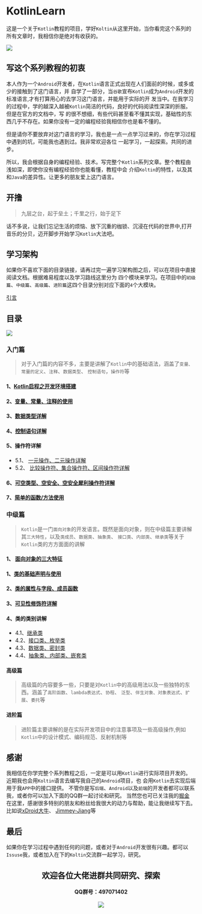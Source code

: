 
# KotlinLearn

这是一个关于`Kotlin`教程的项目，学好`Koltin`从这里开始，当你看完这个系列的所有文章时，我相信你是绝对有收获的。

![](http://upload-images.jianshu.io/upload_images/6304125-edffe5f4c73c7157.png?imageMogr2/auto-orient/strip%7CimageView2/2/w/1240)

## 写这个系列教程的初衷

本人作为一个`Android`开发者，在`Kotlin`语言正式出现在人们面前的时候，或多或少的接触到了这门语言，并
自学了一部分，当`谷歌`宣布`Kotlin`成为`Android`开发的标准语言,才有打算用心的去学习这门语言，并能用于实际的开
发当中。在我学习的过程中，学的越深入越被`Kotlin`简洁的代码，良好的代码阅读性深深的折服。但是在官方的文档中，写
的很不想细，有些代码甚至看不懂其实现，基础性的东西几乎不存在。如果你没有一定的编程经验我相信你也是看不懂的。   

但是请你不要放弃对这门语言的学习，我也是一点一点学习过来的，你在学习过程中遇到的坑，可能我也遇到过。我非常欢迎各位
一起学习，一起探索。共同的进步。  

所以，我会根据自身的编程经验、技术。写完整个`Kotlin`系列文章。整个教程由浅如深，即使你没有编程经验你也能看懂，教程中会
介绍`Koltin`的特性，以及其和`Java`的差异性。让更多的朋友爱上这门语言。

## 开撸
> 九层之台，起于垒土；千里之行，始于足下

话不多说，让我们忘记生活的烦恼、放下沉重的枷锁、沉浸在代码的世界中,打开音乐的分贝，迈开脚步开始学习`Kotlin`大法吧。

## 学习架构

如果你不喜欢下面的目录链接，请再过完一遍学习架构图之后，可以在项目中直接阅读文档。根据难易程度以及学习路线这里分为
四个模块来学习。在项目中的`初级篇`、`中级篇`、`高级篇`、`进阶篇`这四个目录分别对应下面的`4`个大模块。

[引言](https://mp.weixin.qq.com/s/mWPJiefaNpK8EuoJYvhbhg)

## 目录

![](xxx)

### 入门篇
> 对于入门篇的内容不多，主要是讲解了`Kotlin`中的基础语法，涵盖了`变量、常量的定义`、`注释`、`数据类型`、
`控制语句`，`操作符`等

#### 1、[Kotlin启程之开发环境搭建](https://juejin.im/post/5a37e2dbf265da43231b1504)
#### 2、[变量、常量、注释的使用](https://juejin.im/post/5a39ef7af265da4311205967)
#### 3、[数据类型详解](https://juejin.im/post/5a36020b6fb9a0451543f5c8)   
#### 4、[控制语句详解](https://juejin.im/post/5a369ccaf265da4325296247)   
#### 5、操作符详解   
-  5.1、 [一元操作、二元操作详解](https://juejin.im/post/5a4ce9865188257d6a7ef291)   
-  5.2、 [比较操作符、集合操作符、区间操作符详解](#)      
#### 6、[可空类型、空安全、空安全犀利操作符详解](https://juejin.im/post/5a5b06f26fb9a01cb42c5206)   
#### 7、[简单的函数/方法使用](https://juejin.im/post/5a6377425188257329148665)  

### 中级篇
> `Kotlin`是一门`面向对象`的开发语言。既然是面向对象，则在中级篇主要讲解其`三大特性`，以及`类成员`、`数据类`、`抽象类`、
`接口类`、`内部类`、`继承类`等关于`Kotlin`类的方方面面的讲解

#### 1、 [面向对象的三大特征](#)
#### 1、[类的基础声明与使用](https://juejin.im/post/5a3297de6fb9a045055e295e)
#### 2、[类的属性与字段、成员函数](#)
#### 3、[可见性修饰符详解](https://juejin.im/post/5a3293ec51882531926ebfe6)
#### 4、类的类别讲解
- 4.1、[继承类](https://juejin.im/post/5a6303fb51882573467d0fbc)
- 4.2、[接口类、枚举类](https://juejin.im/post/5a34c551518825552b3f9c91)
- 4.3、[数据类、密封类](https://juejin.im/post/5a37e4b45188253aea1f7219)
- 4.4、[抽象类、内部类、嵌套类](https://juejin.im/post/5a48a0e8518825455f2fa070)

#### 高级篇
> 高级篇的内容要多一些，只要是对`Kotlin`中的高级用法以及一些独特的东西。涵盖了`高阶函数`、`lambda表达式`、`协程`、
`泛型`、`伴生对象、对象表达式`、`扩展`、`委托`等


#### 进阶篇
> 进阶篇主要讲解的是在实际开发项目中的注意事项及一些高级操作,例如`Kotlin`中的设计模式、编码规范、反射机制等


## 感谢
我相信在你学完整个系列教程之后，一定是可以用`Kotlin`进行实际项目开发的。近期我也会用`Koltin`语言去编写我自己的`Android`项目，也
会用`Kotlin`去实现后端用于我`APP`中的接口提供。
不管你是写`后端`、`Android`以及`前端`的开发者都可以联系我，或者你可以加入下面的QQ群一起讨论和研究。 当然您也可已关注我的[掘金](https://juejin.im/user/5709f5798ac247004c295d95/posts)   
在这里，感谢很多特别的朋友和粉丝给我很大的动力与帮助，能让我继续写下去。比如说[xDroid大牛](https://github.com/limedroid)、
[Jimmey-Jiang](https://github.com/Jimmey-Jiang)等  

## 最后

如果你在学习过程中遇到任何的问题，或者对于`Android`开发很有兴趣。都可以`Issuse`我，或者加入在下的`Koltin`交流群一起学习，研究。

<p align = "center">
    <h2 align="center">欢迎各位大佬进群共同研究、探索
    <br/>
    <h4 align="center">QQ群号：497071402
    <br/>
    <br/>
    <img src="https://user-gold-cdn.xitu.io/2017/12/30/160a5e3194215cdd?w=200&h=274&f=jpeg&s=68508"/>
</p>



